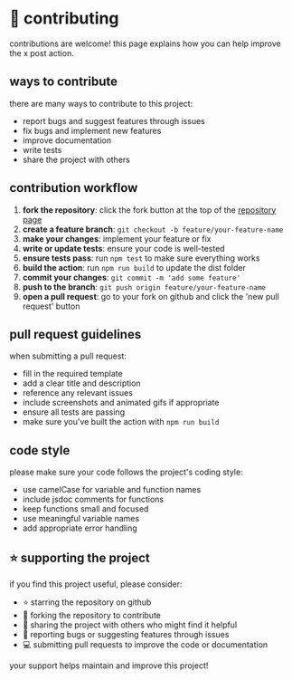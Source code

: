 # 🤝 contributing

contributions are welcome! this page explains how you can help improve the x post action.

## ways to contribute

there are many ways to contribute to this project:

- report bugs and suggest features through issues
- fix bugs and implement new features
- improve documentation
- write tests
- share the project with others

## contribution workflow

1. **fork the repository**: click the fork button at the top of the [repository page](https://github.com/captradeoff/x-post-action)
2. **create a feature branch**: `git checkout -b feature/your-feature-name`
3. **make your changes**: implement your feature or fix
4. **write or update tests**: ensure your code is well-tested
5. **ensure tests pass**: run `npm test` to make sure everything works
6. **build the action**: run `npm run build` to update the dist folder
7. **commit your changes**: `git commit -m 'add some feature'`
8. **push to the branch**: `git push origin feature/your-feature-name`
9. **open a pull request**: go to your fork on github and click the 'new pull request' button

## pull request guidelines

when submitting a pull request:

- fill in the required template
- add a clear title and description
- reference any relevant issues
- include screenshots and animated gifs if appropriate
- ensure all tests are passing
- make sure you've built the action with `npm run build`

## code style

please make sure your code follows the project's coding style:

- use camelCase for variable and function names
- include jsdoc comments for functions
- keep functions small and focused
- use meaningful variable names
- add appropriate error handling

## ⭐ supporting the project

if you find this project useful, please consider:

- ⭐ starring the repository on github
- 🔄 forking the repository to contribute
- 📢 sharing the project with others who might find it helpful
- 🐛 reporting bugs or suggesting features through issues
- 💻 submitting pull requests to improve the code or documentation

your support helps maintain and improve this project! 